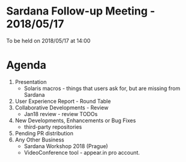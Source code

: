 # Sardana Follow-up Meeting - 2018/05/17

To be held on 2018/05/17 at 14:00

# Agenda
1. Presentation
	* Solaris macros - things that users ask for, but are missing from Sardana
2. User Experience Report - Round Table
3. Collaborative Developments - Review
	* Jan18 review - review TODOs
4. New Developments, Enhancements or Bug Fixes
	* third-party repositories
5. Pending PR distribution
6. Any Other Business
	* Sardana Workshop 2018 (Prague)
	* VideoConference tool - appear.in pro account. 
